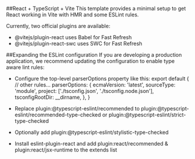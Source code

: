 ##React + TypeScript + Vite
This template provides a minimal setup to get React working in Vite with HMR and some ESLint rules.

Currently, two official plugins are available:

- @vitejs/plugin-react uses Babel for Fast Refresh
- @vitejs/plugin-react-swc uses SWC for Fast Refresh


##Expanding the ESLint configuration
If you are developing a production application, we recommend updating the configuration to enable type aware lint rules:

- Configure the top-level parserOptions property like this:
export default {
  // other rules...
  parserOptions: {
    ecmaVersion: 'latest',
    sourceType: 'module',
    project: ['./tsconfig.json', './tsconfig.node.json'],
    tsconfigRootDir: __dirname,
  },
}

- Replace plugin:@typescript-eslint/recommended to plugin:@typescript-eslint/recommended-type-checked or plugin:@typescript-eslint/strict-type-checked
- Optionally add plugin:@typescript-eslint/stylistic-type-checked
- Install eslint-plugin-react and add plugin:react/recommended & plugin:react/jsx-runtime to the extends list
